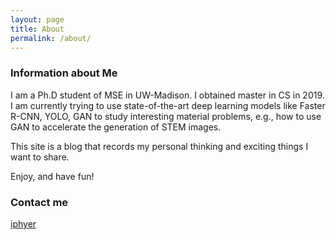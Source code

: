 ```yaml
---
layout: page
title: About
permalink: /about/
---
```


### Information about Me

I am a Ph.D student of MSE in UW-Madison. I obtained master in CS in 2019. I am currently trying to use state-of-the-art deep learning models like Faster R-CNN, YOLO, GAN to study interesting material problems, e.g., how to use GAN to accelerate the generation of STEM images.

This site is a blog that records my personal thinking and exciting things I want to share.

Enjoy, and have fun!

### Contact me

[iphyer](mailto:iphyer@163.com)